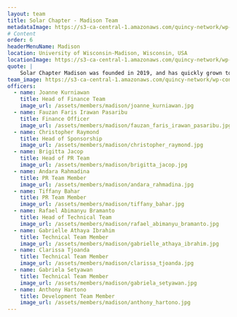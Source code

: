 ```yaml
---
layout: team
title: Solar Chapter - Madison Team
metadataImage: https://s3-ca-central-1.amazonaws.com/quincy-network/wp-content/uploads/sites/8/2019/02/0204_uw_madison_Bascom_Hall.jpg 
# Content
order: 6
headerMenuName: Madison
location: University of Wisconsin-Madison, Wisconsin, USA
locationImage: https://s3-ca-central-1.amazonaws.com/quincy-network/wp-content/uploads/sites/8/2019/02/0204_uw_madison_Bascom_Hall.jpg 
quote: |
    Solar Chapter Madison was founded in 2019, and has quickly grown to become an amazing team filled with diverse members originating from different backgrounds and talents! We have so far assisted SC-Seattle in fundraising for Water for Biau and Nibaaf, collaborated with SC-Anapalu in Water for Anapalu, and is now spearheading our very own Water for Sondana in 2021. 
team_image: https://s3-ca-central-1.amazonaws.com/quincy-network/wp-content/uploads/sites/8/2019/02/0204_uw_madison_Bascom_Hall.jpg
officers:
  - name: Joanne Kurniawan
    title: Head of Finance Team
    image_url: /assets/members/madison/joanne_kurniawan.jpg
  - name: Fauzan Faris Irawan Pasaribu
    title: Finance Officer
    image_url: /assets/members/madison/fauzan_faris_irawan_pasaribu.jpg
  - name: Christopher Raymond
    title: Head of Sponsorship
    image_url: /assets/members/madison/christopher_raymond.jpg
  - name: Brigitta Jacop
    title: Head of PR Team
    image_url: /assets/members/madison/brigitta_jacop.jpg
  - name: Andara Rahmadina
    title: PR Team Member
    image_url: /assets/members/madison/andara_rahmadina.jpg
  - name: Tiffany Bahar
    title: PR Team Member
    image_url: /assets/members/madison/tiffany_bahar.jpg
  - name: Rafael Abimanyu Bramanto
    title: Head of Technical Team
    image_url: /assets/members/madison/rafael_abimanyu_bramanto.jpg
  - name: Gabrielle Athaya Ibrahim
    title: Technical Team Member
    image_url: /assets/members/madison/gabrielle_athaya_ibrahim.jpg
  - name: Clarissa Tjoanda
    title: Technical Team Member
    image_url: /assets/members/madison/clarissa_tjoanda.jpg
  - name: Gabriela Setyawan
    title: Technical Team Member
    image_url: /assets/members/madison/gabriela_setyawan.jpg
  - name: Anthony Hartono
    title: Development Team Member
    image_url: /assets/members/madison/anthony_hartono.jpg
---
```

